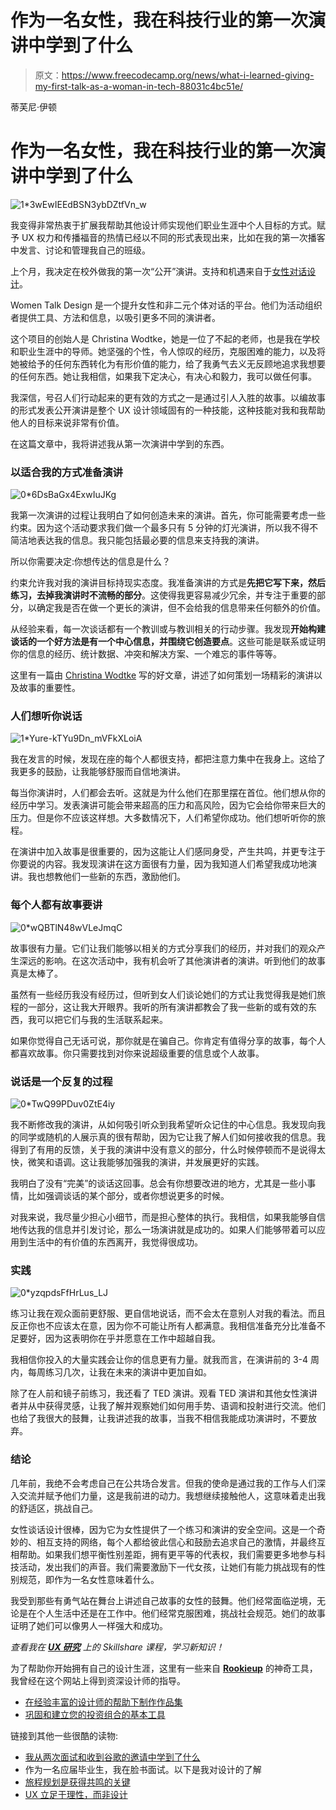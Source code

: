 # 作为一名女性，我在科技行业的第一次演讲中学到了什么

> 原文：<https://www.freecodecamp.org/news/what-i-learned-giving-my-first-talk-as-a-woman-in-tech-88031c4bc51e/>

蒂芙尼·伊顿

# 作为一名女性，我在科技行业的第一次演讲中学到了什么

![1*3wEwIEEdBSN3ybDZtfVn_w](img/d14092bc2378b677bcd878b23046112d.png)

我变得非常热衷于扩展我帮助其他设计师实现他们职业生涯中个人目标的方式。赋予 UX 权力和传播福音的热情已经以不同的形式表现出来，比如在我的第一次播客中发言、讨论和管理我自己的班级。

上个月，我决定在校外做我的第一次“公开”演讲。支持和机遇来自于[女性对话设计](https://womentalkdesign.com)。

Women Talk Design 是一个提升女性和非二元个体对话的平台。他们为活动组织者提供工具、方法和信息，以吸引更多不同的演讲者。

这个项目的创始人是 Christina Wodtke，她是一位了不起的老师，也是我在学校和职业生涯中的导师。她坚强的个性，令人惊叹的经历，克服困难的能力，以及将她被给予的任何东西转化为有形价值的能力，给了我勇气去义无反顾地追求我想要的任何东西。她让我相信，如果我下定决心，有决心和毅力，我可以做任何事。

我深信，号召人们行动起来的更有效的方式之一是通过引人入胜的故事。以编故事的形式发表公开演讲是整个 UX 设计领域固有的一种技能，这种技能对我和我帮助他人的目标来说非常有价值。

在这篇文章中，我将讲述我从第一次演讲中学到的东西。

### 以适合我的方式准备演讲

![0*6DsBaGx4ExwIuJKg](img/d5fad221688c91a2ca5b3c3026914c4c.png)

我第一次演讲的过程让我明白了如何创造未来的演讲。首先，你可能需要考虑一些约束。因为这个活动要求我们做一个最多只有 5 分钟的灯光演讲，所以我不得不简洁地表达我的信息。我只能包括最必要的信息来支持我的演讲。

所以你需要决定:你想传达的信息是什么？

约束允许我对我的演讲目标持现实态度。我准备演讲的方式是**先把它写下来，然后练习，去掉我演讲时不流畅的部分**。这使得我更容易减少冗余，并专注于重要的部分，以确定我是否在做一个更长的演讲，但不会给我的信息带来任何额外的价值。

从经验来看，每一次谈话都有一个教训或与教训相关的行动步骤。我发现**开始构建谈话的一个好方法是有一个中心信息，并围绕它创造要点**。这些可能是联系或证明你的信息的经历、统计数据、冲突和解决方案、一个难忘的事件等等。

这里有一篇由 [Christina Wodtke](https://www.freecodecamp.org/news/what-i-learned-giving-my-first-talk-as-a-woman-in-tech-88031c4bc51e/undefined) 写的好文章，讲述了如何策划一场精彩的演讲以及故事的重要性。

### 人们想听你说话

![1*Yure-kTYu9Dn_mVFkXLoiA](img/d345e3223151dee120e188ac432091e9.png)

我在发言的时候，发现在座的每个人都很支持，都把注意力集中在我身上。这给了我更多的鼓励，让我能够舒服而自信地演讲。

每当你演讲时，人们都会去听。这就是为什么他们在那里摆在首位。他们想从你的经历中学习。发表演讲可能会带来超高的压力和高风险，因为它会给你带来巨大的压力。但是你不应该这样想。大多数情况下，人们希望你成功。他们想听听你的旅程。

在演讲中加入故事是很重要的，因为这能让人们感同身受，产生共鸣，并更专注于你要说的内容。我发现演讲在这方面很有力量，因为我知道人们希望我成功地演讲。我也想教他们一些新的东西，激励他们。

### 每个人都有故事要讲

![0*wQBTlN48wVLeJmqC](img/e92f9a8e286c3722aba68f82e8400385.png)

故事很有力量。它们让我们能够以相关的方式分享我们的经历，并对我们的观众产生深远的影响。在这次活动中，我有机会听了其他演讲者的演讲。听到他们的故事真是太棒了。

虽然有一些经历我没有经历过，但听到女人们谈论她们的方式让我觉得我是她们旅程的一部分，这让我大开眼界。我听的所有演讲都教会了我一些新的或有效的东西，我可以把它们与我的生活联系起来。

如果你觉得自己无话可说，那你就是在骗自己。你肯定有值得分享的故事，每个人都喜欢故事。你只需要找到对你来说超级重要的信息或个人故事。

### 说话是一个反复的过程

![0*TwQ99PDuv0ZtE4iy](img/21ff88a87bb55f98a9af6f390b4fa0f9.png)

我不断修改我的演讲，从如何吸引听众到我希望听众记住的中心信息。我发现向我的同学或随机的人展示真的很有帮助，因为它让我了解人们如何接收我的信息。我得到了有用的反馈，关于我的演讲中没有意义的部分，什么时候停顿而不是说得太快，微笑和语调。这让我能够加强我的演讲，并发展更好的实践。

我明白了没有“完美”的谈话这回事。总会有你想要改进的地方，尤其是一些小事情，比如强调谈话的某个部分，或者你想说更多的时候。

对我来说，我尽量少担心小细节，而是担心整体的执行。我相信，如果我能够自信地传达我的信息并引发讨论，那么一场演讲就是成功的。如果人们能够带着可以应用到生活中的有价值的东西离开，我觉得很成功。

### 实践

![0*yzqpdsFfHrLus_LJ](img/5221948c60ab8d4b52c54ba0de5bab81.png)

练习让我在观众面前更舒服、更自信地说话，而不会太在意别人对我的看法。而且反正你也不应该太在意，因为你不可能让所有人都满意。我相信准备充分比准备不足要好，因为这表明你在乎并愿意在工作中超越自我。

我相信你投入的大量实践会让你的信息更有力量。就我而言，在演讲前的 3-4 周内，每周练习几次，让我在未来的演讲中更加自如。

除了在人前和镜子前练习，我还看了 TED 演讲。观看 TED 演讲和其他女性演讲者并从中获得灵感，让我了解并观察她们如何用手势、语调和投射进行交流。他们也给了我很大的鼓舞，让我讲述我的故事，当我不相信我能成功演讲时，不要放弃。

### 结论

几年前，我绝不会考虑自己在公共场合发言。但我的使命是通过我的工作与人们深入交流并赋予他们力量，这是我前进的动力。我想继续接触他人，这意味着走出我的舒适区，挑战自己。

女性谈话设计很棒，因为它为女性提供了一个练习和演讲的安全空间。这是一个奇妙的、相互支持的网络，每个人都给彼此信心和鼓励去追求自己的激情，并最终互相帮助。如果我们想平衡性别差距，拥有更平等的代表权，我们需要更多地参与科技活动，发出我们的声音。我们需要激励下一代女孩，让她们有能力挑战现有的性别规范，即作为一名女性意味着什么。

我受到那些有勇气站在舞台上讲述自己故事的女性的鼓舞。他们经常面临逆境，无论是在个人生活中还是在工作中。他们经常克服困难，挑战社会规范。她们的故事证明了她们可以像男人一样强大和成功。

*查看我在 **[UX 研究](http://skl.sh/2nal9ZT)** 上的 Skillshare 课程，学习新知识！*

为了帮助你开始拥有自己的设计生涯，这里有一些来自 [**Rookieup**](https://transactions.sendowl.com/stores/8219/107314) 的神奇工具，我曾经在这个网站上得到资深设计师的指导。

*   [在经验丰富的设计师的帮助下制作作品集](https://transactions.sendowl.com/stores/8221/107314)
*   [巩固和建立您的投资组合的基本工具](https://transactions.sendowl.com/stores/8219/107314)

链接到其他一些很酷的读物:

*   [我从两次面试和收到谷歌的邀请中学到了什么](https://medium.com/google-design/what-i-learned-from-interviewing-and-receiving-offers-from-google-two-times-e1d1a7b715bc)
*   作为一名应届毕业生，我在脸书面试。以下是我对设计的了解
*   [旅程规划是获得共鸣的关键](https://uxplanet.org/journey-mapping-is-key-to-gaining-empathy-1da5b54655e1)
*   [UX 立足于理性，而非设计](https://uxplanet.org/ux-is-grounded-in-rationale-not-design-49e8f77b8f58)